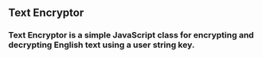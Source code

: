 ## Text Encryptor

### Text Encryptor is a simple JavaScript class for encrypting and decrypting English text using a user string key.